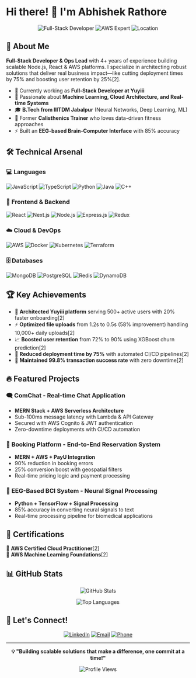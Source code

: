 # Hi there! 👋 I'm Abhishek Rathore

<div align="center">
  
![Full-Stack Developer](https://img.shields.io/badge/Full--Stack%20Developer-4%2B%20Years-blue?style=for-the-badge)
![AWS Expert](https://img.shields.io/badge/AWS-Certified%20Cloud%20Practitioner-orange?style=for-the-badge)
![Location](https://img.shields.io/badge/📍-Jodhpur,%20Rajasthan-green?style=for-the-badge)

</div>

## 🎯 About Me

**Full-Stack Developer & Ops Lead** with 4+ years of experience building scalable Node.js, React & AWS platforms. I specialize in architecting robust solutions that deliver real business impact—like cutting deployment times by 75% and boosting user retention by 25%[2].

- 🔭 Currently working as **Full-Stack Developer at Yuyiii**
- 🌱 Passionate about **Machine Learning, Cloud Architecture, and Real-time Systems**
- 🎓 **B.Tech from IIITDM Jabalpur** (Neural Networks, Deep Learning, ML)
- 💪 Former **Calisthenics Trainer** who loves data-driven fitness approaches
- ⚡ Built an **EEG-based Brain-Computer Interface** with 85% accuracy

## 🛠️ Technical Arsenal

### 💻 **Languages**
![JavaScript](https://img.shields.io/badge/JavaScript-F7DF1E?style=flat-square&logo=javascript&logoColor=black)
![TypeScript](https://img.shields.io/badge/TypeScript-007ACC?style=flat-square&logo=typescript&logoColor=white)
![Python](https://img.shields.io/badge/Python-3776AB?style=flat-square&logo=python&logoColor=white)
![Java](https://img.shields.io/badge/Java-ED8B00?style=flat-square&logo=openjdk&logoColor=white)
![C++](https://img.shields.io/badge/C++-00599C?style=flat-square&logo=c%2B%2B&logoColor=white)

### 🚀 **Frontend & Backend**
![React](https://img.shields.io/badge/React-20232A?style=flat-square&logo=react&logoColor=61DAFB)
![Next.js](https://img.shields.io/badge/Next.js-000000?style=flat-square&logo=nextdotjs&logoColor=white)
![Node.js](https://img.shields.io/badge/Node.js-43853D?style=flat-square&logo=node.js&logoColor=white)
![Express.js](https://img.shields.io/badge/Express.js-404D59?style=flat-square&logo=express&logoColor=white)
![Redux](https://img.shields.io/badge/Redux-593D88?style=flat-square&logo=redux&logoColor=white)

### ☁️ **Cloud & DevOps**
![AWS](https://img.shields.io/badge/AWS-232F3E?style=flat-square&logo=amazon-aws&logoColor=white)
![Docker](https://img.shields.io/badge/Docker-2496ED?style=flat-square&logo=docker&logoColor=white)
![Kubernetes](https://img.shields.io/badge/Kubernetes-326CE5?style=flat-square&logo=kubernetes&logoColor=white)
![Terraform](https://img.shields.io/badge/Terraform-623CE4?style=flat-square&logo=terraform&logoColor=white)

### 🗄️ **Databases**
![MongoDB](https://img.shields.io/badge/MongoDB-4EA94B?style=flat-square&logo=mongodb&logoColor=white)
![PostgreSQL](https://img.shields.io/badge/PostgreSQL-316192?style=flat-square&logo=postgresql&logoColor=white)
![Redis](https://img.shields.io/badge/Redis-DC382D?style=flat-square&logo=redis&logoColor=white)
![DynamoDB](https://img.shields.io/badge/Amazon%20DynamoDB-4053D6?style=flat-square&logo=Amazon%20DynamoDB&logoColor=white)

## 🏆 Key Achievements

- 🚀 **Architected Yuyiii platform** serving 500+ active users with 20% faster onboarding[2]
- ⚡ **Optimized file uploads** from 1.2s to 0.5s (58% improvement) handling 10,000+ daily uploads[2]
- 📈 **Boosted user retention** from 72% to 90% using XGBoost churn prediction[2]
- 🔧 **Reduced deployment time by 75%** with automated CI/CD pipelines[2]
- 🎯 **Maintained 99.8% transaction success rate** with zero downtime[2]

## 🔥 Featured Projects

### 🗨️ **ComChat** - Real-time Chat Application
- **MERN Stack + AWS Serverless Architecture**
- Sub-100ms message latency with Lambda & API Gateway
- Secured with AWS Cognito & JWT authentication
- Zero-downtime deployments with CI/CD automation

### 🏨 **Booking Platform** - End-to-End Reservation System
- **MERN + AWS + PayU Integration**
- 90% reduction in booking errors
- 25% conversion boost with geospatial filters
- Real-time pricing logic and payment processing

### 🧠 **EEG-Based BCI System** - Neural Signal Processing
- **Python + TensorFlow + Signal Processing**
- 85% accuracy in converting neural signals to text
- Real-time processing pipeline for biomedical applications

## 📜 Certifications

🏅 **AWS Certified Cloud Practitioner**[2]  
🏅 **AWS Machine Learning Foundations**[2]

## 📊 GitHub Stats

<div align="center">
  
![GitHub Stats](https://github-readme-stats.vercel.app/api?username=abhirathore04&show_icons=true&theme=radical&hide_border=true)

![Top Languages](https://github-readme-stats.vercel.app/api/top-langs/?username=abhirathore04&layout=compact&theme=radical&hide_border=true)

</div>

## 🤝 Let's Connect!

<div align="center">
  
[![LinkedIn](https://img.shields.io/badge/LinkedIn-0077B5?style=for-the-badge&logo=linkedin&logoColor=white)](https://linkedin.com/in/your-linkedin-profile)
[![Email](https://img.shields.io/badge/Email-D14836?style=for-the-badge&logo=gmail&logoColor=white)](mailto:abhishekrathore1908@gmail.com)
[![Phone](https://img.shields.io/badge/Phone-25D366?style=for-the-badge&logo=whatsapp&logoColor=white)](tel:+918003995300)

</div>

---

<div align="center">
  
**💡 "Building scalable solutions that make a difference, one commit at a time!"**

![Profile Views](https://komarev.com/ghpvc/?username=abhirathore04&color=brightgreen&style=flat-square)

</div>


